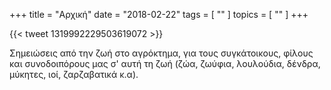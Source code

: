 +++
title = "Αρχική"
date = "2018-02-22"
tags = [ "" ]
topics = [ "" ]
+++


{{< tweet 1319992229503619072 >}}

Σημειώσεις από την ζωή στο αγρόκτημα, για τους συγκάτοικους, φίλους και συνοδοιπόρους μας σ' αυτή τη ζωή (ζώα, ζωύφια, λουλούδια, δένδρα, μύκητες, ιοί, ζαρζαβατικά κ.α).
